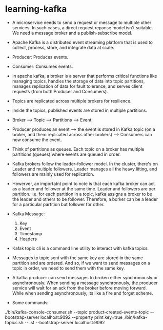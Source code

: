 # learning-kafka
- A microservice needs to send a request or message to multiple other services. In such cases, a direct request reponse model isn't suitable. We need a message broker and a publish-subscribe model.

- Apache Kafka is a distributed event streaming platform that is used to collect, process, store, and integrate data at scale.
- Producer: Produces events.
- Consumer: Consumes events.
- In apache kafka, a broker is a server that performs critical functions like managing topics, handles the storage of data into
topic partitions, manages replication of data for fault tolerance, and serves client requests (from both Producer and Consumers).
- Topics are replicated across multiple brokers for resilience.
- Inside the topics, published events are stored in multiple partitions.
- Broker --> Topic --> Partitions --> Event.
- Producer produces an event --> the event is stored in Kafka topic (on a broker, and them replicated across other brokers) --> Consumers can now consume the event.
- Think of partitions as queues. Each topic on a broker has multiple partitions (queues) where events are queued in order.
- Kafka brokers follow the leader-follower model. In the cluster, there's on Leader and multiple followers. Leader manages
all the heavy lifting, and followers are mainly used for replication.
- Howerver, an importatnt point to note is that each kafka broker can act as a leader and follower at the same time. Leader and followers are per partition. i.e. for each partition in a topic, kafka assigns a broker to be the leader and others to be follower. Therefore, a borker can be a leader for a particular partition but follower for other.

- Kafka Message:
	1. Key
	2. Event
	3. Timestamp
	4. Headers

- Kafak topic cli is a command line utility to interact with kafka topics.
- Messages to topic sent with the same key are stored in the same partition and are ordered. And so,
if we want to send messages on a topic in order, we need to send them with the same key.

- A kafka producer can send messages to broken either synchronously or asynchronously. When sending a message synchronously, the producer service will wait for an ack from the broker before moving forward. While when sending asynchronously, its like a fire and forget scheme.

- Some commands:

./bin/kafka-console-consumer.sh --topic product-created-events-topic --bootstrap-server localhost:9092 --property print.key=true
./bin/kafka-topics.sh --list --bootstrap-server localhost:9092

